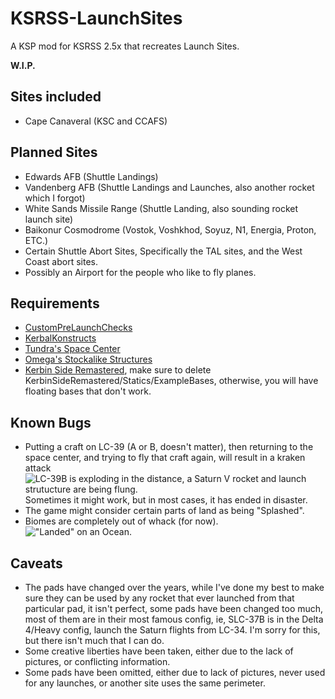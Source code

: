 # KSRSS-LaunchSites
A KSP mod for KSRSS 2.5x that recreates Launch Sites.

**W.I.P.**

## Sites included
- Cape Canaveral (KSC and CCAFS)

## Planned Sites
- Edwards AFB (Shuttle Landings)
- Vandenberg AFB (Shuttle Landings and Launches, also another rocket which I forgot)
- White Sands Missile Range (Shuttle Landing, also sounding rocket launch site)
- Baikonur Cosmodrome (Vostok, Voshkhod, Soyuz, N1, Energia, Proton, ETC.)
- Certain Shuttle Abort Sites, Specifically the TAL sites, and the West Coast abort sites.
- Possibly an Airport for the people who like to fly planes.

## Requirements
- [CustomPreLaunchChecks](https://github.com/KSP-RO/CustomPreLaunchChecks/releases/tag/1.8.1.1)
- [KerbalKonstructs](https://github.com/KSP-RO/Kerbal-Konstructs/releases/tag/v1.8.3.0)
- [Tundra's Space Center](https://spacedock.info/mod/1831/Tundra's%20Space%20Center)
- [Omega's Stockalike Structures](https://spacedock.info/mod/2061/Omega%27s%20Stockalike%20Structures:%20No%20Textures%20Required)
- [Kerbin Side Remastered](https://spacedock.info/mod/1823/Kerbin%20Side%20Remastered), make sure to delete KerbinSideRemastered/Statics/ExampleBases, otherwise, you will have floating bases that don't work.

## Known Bugs
- Putting a craft on LC-39 (A or B, doesn't matter), then returning to the space center, and trying to fly that craft again, will result in a kraken attack ![LC-39B is exploding in the distance, a Saturn V rocket and launch strutucture are being flung.](https://cdn.discordapp.com/attachments/800087102338891776/898573521347821618/unknown.png) Sometimes it might work, but in most cases, it has ended in disaster.
- The game might consider certain parts of land as being "Splashed".
- Biomes are completely out of whack (for now). !["Landed" on an Ocean.](https://cdn.discordapp.com/attachments/498209637150097408/899378024879894629/unknown.png)

## Caveats
- The pads have changed over the years, while I've done my best to make sure they can be used by any rocket that ever launched from that particular pad, it isn't perfect, some pads have been changed too much, most of them are in their most famous config, ie, SLC-37B is in the Delta 4/Heavy config, launch the Saturn flights from LC-34. I'm sorry for this, but there isn't much that I can do.
- Some creative liberties have been taken, either due to the lack of pictures, or conflicting information.
- Some pads have been omitted, either due to lack of pictures, never used for any launches, or another site uses the same perimeter.